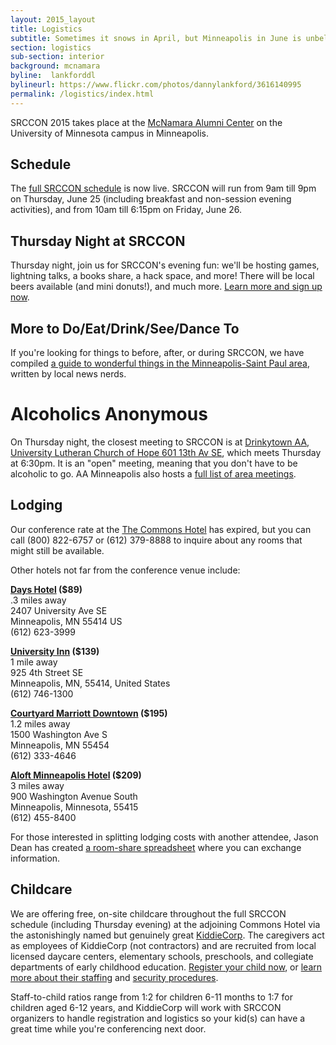 ```yaml
---
layout: 2015_layout
title: Logistics
subtitle: Sometimes it snows in April, but Minneapolis in June is unbelievably lovely, as is our light-filled venue.
section: logistics
sub-section: interior
background: mcnamara
byline:  lankforddl
bylineurl: https://www.flickr.com/photos/dannylankford/3616140995
permalink: /logistics/index.html
---
```

SRCCON 2015 takes place at the <a href="https://www.google.com/maps/place/mcnamara+alumni+center/@44.975251,-93.227871,15z/data=!4m2!3m1!1s0x0:0x5f984f594ceab6ad?sa=X&ei=9qzmVISFC4iegwTskYDYCg&ved=0CIcBEPwSMBA">McNamara Alumni Center</a> on the University of Minnesota campus in Minneapolis.

## Schedule
The [full SRCCON schedule](http://schedule.srccon.org) is now live. SRCCON will run from 9am till 9pm on Thursday, June 25 (including breakfast and non-session evening activities), and from 10am till 6:15pm on Friday, June 26.

## Thursday Night at SRCCON
Thursday night, join us for SRCCON's evening fun: we'll be hosting games, lightning talks, a books share, a hack space, and more! There will be local beers available (and mini donuts!), and much more. [Learn more and sign up now](https://etherpad.mozilla.org/SRCCON2015).

## More to Do/Eat/Drink/See/Dance To
If you're looking for things to before, after, or during SRCCON, we have compiled [a guide to wonderful things in the Minneapolis-Saint Paul area](/guide), written by local news nerds.

# Alcoholics Anonymous
On Thursday night, the closest meeting to SRCCON is at [Drinkytown AA, University Lutheran Church of Hope 601 13th Av SE](https://www.google.com/maps/place/University+Lutheran+Church+of+Hope/@44.983557,-93.235761,15z/data=!4m2!3m1!1s0x0:0x7e2b9cb466a3fbda?sa=X&ei=4jiEVZyHMcbgoASy45voCQ&ved=0CG8Q_BIwCg), which meets Thursday at 6:30pm. It is an "open" meeting, meaning that you don't have to be alcoholic to go. AA Minneapolis also hosts a [full list of area meetings](http://www.aaminneapolis.org/pages/meeting/meetings.asp?Location=74&Name=Minneapolis%2C%20Southeast&Image=minneapolissoutheast.gif#Thursday).

## Lodging
Our conference rate at the [The Commons Hotel](http://www.commonshotel.com/) has expired, but you can call (800) 822-6757 or (612) 379-8888 to inquire about any rooms that might still be available.

Other hotels not far from the conference venue include:

**[Days Hotel](http://www.daysinn.com/hotels/minnesota/minneapolis/days-inn-hotel-university-ave-se/hotel-overview) ($89)**  
.3 miles away  
2407 University Ave SE  
Minneapolis, MN 55414 US  
(612) 623-3999

**[University Inn](http://www.universityinnmn.com/) ($139)**  
1 mile away  
925 4th Street SE  
Minneapolis, MN, 55414, United States  
(612) 746-1300

**[Courtyard Marriott Downtown](http://courtyard.marriott.com/mspdc) ($195)**  
1.2 miles away  
1500 Washington Ave S  
Minneapolis, MN 55454  
(612) 333-4646

**[Aloft Minneapolis Hotel](http://www.aloftminneapolis.com/) ($209)**  
3 miles away  
900 Washington Avenue South  
Minneapolis, Minnesota, 55415  
(612) 455-8400

For those interested in splitting lodging costs with another attendee, Jason Dean has created [a room-share spreadsheet](https://docs.google.com/spreadsheets/d/1PLDBYNGslVBwJdgaPPWmbHHYEKfRDd25yNRjXVrRVnk/edit#gid=0) where you can exchange information.

## Childcare
We are offering free, on-site childcare throughout the full SRCCON schedule (including Thursday evening) at the adjoining Commons Hotel via the astonishingly named but genuinely great [KiddieCorp](https://www.kiddiecorp.com/). The caregivers act as employees of KiddieCorp (not contractors) and are recruited from local licensed daycare centers, elementary schools, preschools, and collegiate departments of early childhood education. [Register your child now](https://www.kiddiecorp.com/srcconkids.htm), or [learn more about their staffing](https://www.kiddiecorp.com/staffselect.html) and [security procedures](https://www.kiddiecorp.com/security.html).

Staff-to-child ratios range from 1:2 for children 6-11 months to 1:7 for children aged 6-12 years, and KiddieCorp will work with SRCCON organizers to handle registration and logistics so your kid(s) can have a great time while you're conferencing next door.
